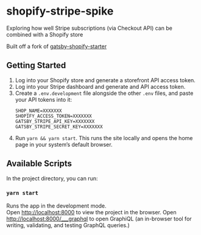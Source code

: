 # shopify-stripe-spike

Exploring how well Stripe subscriptions (via Checkout API) can be combined with a Shopify store

Built off a fork of [gatsby-shopify-starter](https://github.com/AlexanderProd/gatsby-shopify-starter)

## Getting Started

1. Log into your Shopify store and generate a storefront API access token.
2. Log into your Stripe dashboard and generate and API access token.
2. Create a `.env.development` file alongside the other `.env` files, and paste your API tokens into it:
    ```dotenv
    SHOP_NAME=XXXXXXX
    SHOPIFY_ACCESS_TOKEN=XXXXXXX
    GATSBY_STRIPE_API_KEY=XXXXXXX
    GATSBY_STRIPE_SECRET_KEY=XXXXXXX
    ```
3. Run `yarn && yarn start`. This runs the site locally and opens the home page in your system’s default browser.


## Available Scripts

In the project directory, you can run:

### `yarn start`

Runs the app in the development mode.<br />
Open [http://localhost:8000](http://localhost:8000) to view the project in the browser.
Open [http://localhost:8000/___graphql](http://localhost:8000/___graphql) to open GraphiQL (an in-browser tool for writing, validating, and testing GraphQL queries.)
